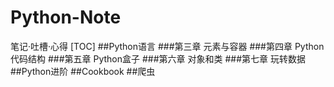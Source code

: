 # Python-Note
笔记·吐槽·心得
[TOC]
##Python语言
###第三章 元素与容器
###第四章 Python代码结构
###第五章 Python盒子
###第六章 对象和类
###第七章 玩转数据
##Python进阶
##Cookbook
##爬虫
